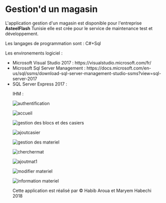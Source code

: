 # Gestion'd un magasin

L'application gestion d'un magasin est disponible pour l'entreprise <b>AsteelFlash</b> Tunisie elle est crée pour le service de maintenance test et développement.

Les langages de programmation sont  :
C#+Sql

Les environements logiciel :
<ul>
  <li>Microsoft Visual Studio 2017 : https://visualstudio.microsoft.com/fr/</li>
<li>Microsoft Sql Server Management : https://docs.microsoft.com/en-us/sql/ssms/download-sql-server-management-studio-ssms?view=sql-server-2017</li>
  <li>SQL Server Express 2017 : </li>


IHM :

![authentification](https://user-images.githubusercontent.com/20991604/45932955-987d5280-bf7c-11e8-88d5-0112701768b9.png)

![accueil](https://user-images.githubusercontent.com/20991604/45932996-4be64700-bf7d-11e8-8f26-834d687cceba.png)

![gestion des blocs et des casiers](https://user-images.githubusercontent.com/20991604/45933009-83ed8a00-bf7d-11e8-8527-76641343d4d4.png)

![ajoutcasier](https://user-images.githubusercontent.com/20991604/45933030-ab445700-bf7d-11e8-8f51-c47e793b53c7.png)

![gestion des materiel](https://user-images.githubusercontent.com/20991604/45933043-d7f86e80-bf7d-11e8-9378-5501909d1a1d.png)

![cherchermat](https://user-images.githubusercontent.com/20991604/45933077-42a9aa00-bf7e-11e8-867a-93d3d356c2a4.png)

![ajoutmat1](https://user-images.githubusercontent.com/20991604/45933049-ee062f00-bf7d-11e8-97d1-a0636d763753.png)

![modifier materiel](https://user-images.githubusercontent.com/20991604/45933066-1130de80-bf7e-11e8-82d2-8ed796ab5536.png)

![information materiel](https://user-images.githubusercontent.com/20991604/45933073-29a0f900-bf7e-11e8-8254-b9178c108c4a.png)




Cette application est réalisé par 
© Habib Aroua et Maryem Habechi 2018

